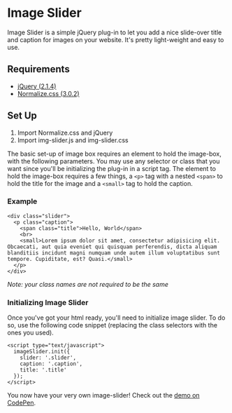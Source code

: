 # Image Slider

Image Slider is a simple jQuery plug-in to let you add a nice slide-over title
and caption for images on your website. It's pretty light-weight and easy to
use.

## Requirements
+ [jQuery (2.1.4)]()
+ [Normalize.css (3.0.2)](https://necolas.github.io/normalize.css/)

## Set Up
1. Import Normalize.css and jQuery
2. Import img-slider.js and img-slider.css

The basic set-up of image box requires an element to hold the image-box, with
the following parameters. You may use any selector or class that you want since
you'll be initializing the plug-in in a script tag. The element to hold the
image-box requires a few things, a `<p>` tag with a nested `<span>` to hold the
title for the image and a `<small>` tag to hold the caption.

### Example

    <div class="slider">
      <p class="caption">
        <span class="title">Hello, World</span>
        <br>
        <small>Lorem ipsum dolor sit amet, consectetur adipisicing elit. Obcaecati, aut quia eveniet qui quisquam perferendis, dicta aliquam blanditiis incidunt magni numquam unde autem illum voluptatibus sunt tempore. Cupiditate, est? Quasi.</small>
      </p>
    </div>

*Note: your class names are not required to be the same*

### Initializing Image Slider

Once you've got your html ready, you'll need to initialize image slider. To do
so, use the following code snippet (replacing the class selectors with the ones
you used).

    <script type="text/javascript">
      imageSlider.init({
        slider: '.slider',
        caption: '.caption',
        title: '.title'
      });
    </script>

You now have your very own image-slider! Check out the [demo on CodePen](http://codepen.io/anon/pen/OVYBNx).
